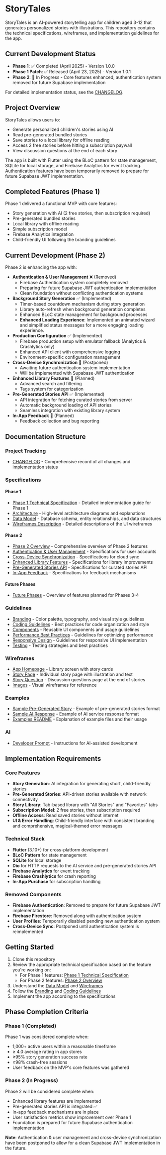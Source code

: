 # StoryTales

StoryTales is an AI-powered storytelling app for children aged 3-12 that generates personalized stories with illustrations. This repository contains the technical specifications, wireframes, and implementation guidelines for the app.

## Current Development Status

- **Phase 1**: ✅ Completed (April 2025) - Version 1.0.0
- **Phase 1 Patch**: ✅ Released (April 23, 2025) - Version 1.0.1
- **Phase 2**: 🚧 In Progress - Core features enhanced, authentication system removed for future Supabase implementation

For detailed implementation status, see the [CHANGELOG](docs/CHANGELOG.md).

## Project Overview

StoryTales allows users to:
- Generate personalized children's stories using AI
- Read pre-generated bundled stories
- Save stories to a local library for offline reading
- Access 2 free stories before hitting a subscription paywall
- View discussion questions at the end of each story

The app is built with Flutter using the BLoC pattern for state management, SQLite for local storage, and Firebase Analytics for event tracking. Authentication features have been temporarily removed to prepare for future Supabase JWT implementation.

## Completed Features (Phase 1)

Phase 1 delivered a functional MVP with core features:
- Story generation with AI (2 free stories, then subscription required)
- Pre-generated bundled stories
- Local library with offline reading
- Simple subscription model
- Firebase Analytics integration
- Child-friendly UI following the branding guidelines

## Current Development (Phase 2)

Phase 2 is enhancing the app with:
- **Authentication & User Management** ❌ (Removed)
  - Firebase Authentication system completely removed
  - Preparing for future Supabase JWT authentication implementation
  - Clean foundation without conflicting authentication systems
- **Background Story Generation** ✅ (Implemented)
  - Timer-based countdown mechanism during story generation
  - Library auto-refresh when background generation completes
  - Enhanced BLoC state management for background processes
  - **Enhanced Loading Experience**: Implemented an animated wizard and simplified status messages for a more engaging loading experience.
- **Production Configuration** ✅ (Implemented)
  - Firebase production setup with emulator fallback (Analytics & Crashlytics only)
  - Enhanced API client with comprehensive logging
  - Environment-specific configuration management
- **Cross-Device Synchronization** 📅 (Postponed)
  - Awaiting future authentication system implementation
  - Will be implemented with Supabase JWT authentication
- **Enhanced Library Features** 📅 (Planned)
  - Advanced search and filtering
  - Tags system for categorization
- **Pre-Generated Stories API** ✅ (Implemented)
  - API integration for fetching curated stories from server
  - Automatic background loading of API stories
  - Seamless integration with existing library system
- **In-App Feedback** 📅 (Planned)
  - Feedback collection and bug reporting

## Documentation Structure

### Project Tracking

- [CHANGELOG](docs/CHANGELOG.md) - Comprehensive record of all changes and implementation status

### Specifications

#### Phase 1
- [Phase 1 Technical Specification](docs/specification/phase-one-technical-specification.md) - Detailed implementation guide for Phase 1
- [Architecture](docs/specification/architecture.md) - High-level architecture diagrams and explanations
- [Data Model](docs/specification/data-model.md) - Database schema, entity relationships, and data structures
- [Wireframes Description](docs/specification/wireframes-description.md) - Detailed descriptions of the UI wireframes

#### Phase 2
- [Phase 2 Overview](docs/specification/phase-two/overview.md) - Comprehensive overview of Phase 2 features
- [Authentication & User Management](docs/specification/phase-two/authentication-user-management.md) - Specifications for user accounts
- [Cross-Device Synchronization](docs/specification/phase-two/cross-device-synchronization.md) - Specifications for cloud sync
- [Enhanced Library Features](docs/specification/phase-two/enhanced-library-features.md) - Specifications for library improvements
- [Pre-Generated Stories API](docs/specification/phase-two/pre-generated-stories-api.md) - Specifications for curated stories API
- [In-App Feedback](docs/specification/phase-two/in-app-feedback.md) - Specifications for feedback mechanisms

#### Future Phases
- [Future Phases](docs/specification/future-phases.md) - Overview of features planned for Phases 3-4

### Guidelines

- [Branding](docs/guidelines/branding.md) - Color palette, typography, and visual style guidelines
- [Coding Guidelines](docs/guidelines/coding-guidelines.md) - Best practices for code organization and style
- [Components](docs/guidelines/components.md) - Reusable UI components and usage guidelines
- [Performance Best Practices](docs/guidelines/performance-best-practices.md) - Guidelines for optimizing performance
- [Responsive Design](docs/guidelines/responsive-design.md) - Guidelines for responsive UI implementation
- [Testing](docs/guidelines/testing.md) - Testing strategies and best practices

### Wireframes

- [App Homepage](wireframes/app-homepage.txt) - Library screen with story cards
- [Story Page](wireframes/story-page.txt) - Individual story page with illustration and text
- [Story Question](wireframes/story-question.txt) - Discussion questions page at the end of stories
- [Images](wireframes/images/) - Visual wireframes for reference

### Examples

- [Sample Pre-Generated Story](docs/examples/sample-pre-generated-story.json) - Example of pre-generated stories format
- [Sample AI Response](docs/examples/sample-ai-response.json) - Example of AI service response format
- [Examples README](docs/examples/README.md) - Explanation of example files and their usage

### AI

- [Developer Prompt](docs/ai/developer-prompt.md) - Instructions for AI-assisted development

## Implementation Requirements

### Core Features

- **Story Generation**: AI integration for generating short, child-friendly stories
- **Pre-Generated Stories**: API-driven stories available with network connectivity
- **Story Library**: Tab-based library with "All Stories" and "Favorites" tabs
- **Subscription Model**: 2 free stories, then subscription required
- **Offline Access**: Read saved stories without internet
- **UI & Error Handling**: Child-friendly interface with consistent branding and comprehensive, magical-themed error messages

### Technical Stack

- **Flutter** (3.10+) for cross-platform development
- **BLoC Pattern** for state management
- **SQLite** for local storage
- **Dio** for HTTP requests to the AI service and pre-generated stories API
- **Firebase Analytics** for event tracking
- **Firebase Crashlytics** for crash reporting
- **In-App Purchase** for subscription handling

### Removed Components

- **Firebase Authentication**: Removed to prepare for future Supabase JWT implementation
- **Firebase Firestore**: Removed along with authentication system
- **User Profiles**: Temporarily disabled pending new authentication system
- **Cross-Device Sync**: Postponed until authentication system is reimplemented

## Getting Started

1. Clone this repository
2. Review the appropriate technical specification based on the feature you're working on:
   - For Phase 1 features: [Phase 1 Technical Specification](docs/specification/phase-one-technical-specification.md)
   - For Phase 2 features: [Phase 2 Overview](docs/specification/phase-two/overview.md)
3. Understand the [Data Model](docs/specification/data-model.md) and [Wireframes](docs/specification/wireframes-description.md)
4. Follow the [Branding](docs/guidelines/branding.md) and [Coding Guidelines](docs/guidelines/coding-guidelines.md)
5. Implement the app according to the specifications

## Phase Completion Criteria

### Phase 1 (Completed)

Phase 1 was considered complete when:
- 1,000+ active users within a reasonable timeframe
- ≥ 4.0 average rating in app stores
- ≥95% story generation success rate
- ≥98% crash-free sessions
- User feedback on the MVP's core features was gathered

### Phase 2 (In Progress)

Phase 2 will be considered complete when:
- Enhanced library features are implemented
- Pre-generated stories API is integrated ✅
- In-app feedback mechanisms are in place
- User satisfaction metrics show improvement over Phase 1
- Foundation is prepared for future Supabase authentication implementation

**Note**: Authentication & user management and cross-device synchronization have been postponed to allow for a clean Supabase JWT implementation in the future.
